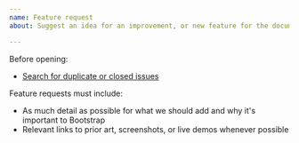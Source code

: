 ```yaml
---
name: Feature request
about: Suggest an idea for an improvement, or new feature for the documentation.

---
```


Before opening:

- [Search for duplicate or closed issues](https://github.com/WTW-IM/bda-des-sys/issues)
<!-- - Read the [contributing guidelines](https://github.com/twbs/bootstrap/blob/master/.github/CONTRIBUTING.md) -->

Feature requests must include:

- As much detail as possible for what we should add and why it's important to Bootstrap
- Relevant links to prior art, screenshots, or live demos whenever possible

